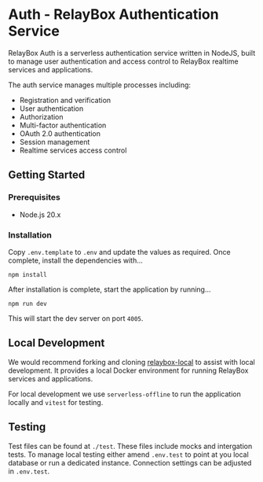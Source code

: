 # Auth - RelayBox Authentication Service

RelayBox Auth is a serverless authentication service written in NodeJS, built to manage user authentication and access control to RelayBox realtime services and applications.

The auth service manages multiple processes including:

- Registration and verification
- User authentication
- Authorization
- Multi-factor authentication
- OAuth 2.0 authentication
- Session management
- Realtime services access control

## Getting Started

### Prerequisites

- Node.js 20.x

### Installation

Copy `.env.template` to `.env` and update the values as required. Once complete, install the dependencies with...

```
npm install
```

After installation is complete, start the application by running...

```
npm run dev
```

This will start the dev server on port `4005`.

## Local Development

We would recommend forking and cloning [relaybox-local](https://github.com/relaybox/relaybox-local) to assist with local development. It provides a local Docker environment for running RelayBox services and applications.

For local development we use `serverless-offline` to run the application locally and `vitest` for testing.

## Testing

Test files can be found at `./test`. These files include mocks and intergation tests. To manage local testing either amend `.env.test` to point at you local database or run a dedicated instance. Connection settings can be adjusted in `.env.test`.
